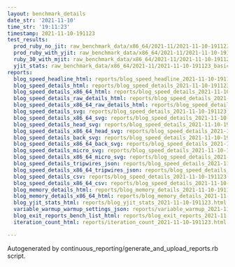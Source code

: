 ```yaml
---
layout: benchmark_details
date_str: '2021-11-10'
time_str: '19:11:23'
timestamp: 2021-11-10-191123
test_results:
  prod_ruby_no_jit: raw_benchmark_data/x86_64/2021-11/2021-11-10-191123_basic_benchmark_prod_ruby_no_jit.json
  prod_ruby_with_yjit: raw_benchmark_data/x86_64/2021-11/2021-11-10-191123_basic_benchmark_prod_ruby_with_yjit.json
  ruby_30_with_mjit: raw_benchmark_data/x86_64/2021-11/2021-11-10-191123_basic_benchmark_ruby_30_with_mjit.json
  yjit_stats: raw_benchmark_data/x86_64/2021-11/2021-11-10-191123_basic_benchmark_yjit_stats.json
reports:
  blog_speed_headline_html: reports/blog_speed_headline_2021-11-10-191123.html
  blog_speed_details_html: reports/blog_speed_details_2021-11-10-191123.html
  blog_speed_details_x86_64_html: reports/blog_speed_details_2021-11-10-191123.x86_64.html
  blog_speed_details_raw_details_html: reports/blog_speed_details_2021-11-10-191123.raw_details.html
  blog_speed_details_x86_64_raw_details_html: reports/blog_speed_details_2021-11-10-191123.x86_64.raw_details.html
  blog_speed_details_svg: reports/blog_speed_details_2021-11-10-191123.svg
  blog_speed_details_x86_64_svg: reports/blog_speed_details_2021-11-10-191123.x86_64.svg
  blog_speed_details_head_svg: reports/blog_speed_details_2021-11-10-191123.head.svg
  blog_speed_details_x86_64_head_svg: reports/blog_speed_details_2021-11-10-191123.x86_64.head.svg
  blog_speed_details_back_svg: reports/blog_speed_details_2021-11-10-191123.back.svg
  blog_speed_details_x86_64_back_svg: reports/blog_speed_details_2021-11-10-191123.x86_64.back.svg
  blog_speed_details_micro_svg: reports/blog_speed_details_2021-11-10-191123.micro.svg
  blog_speed_details_x86_64_micro_svg: reports/blog_speed_details_2021-11-10-191123.x86_64.micro.svg
  blog_speed_details_tripwires_json: reports/blog_speed_details_2021-11-10-191123.tripwires.json
  blog_speed_details_x86_64_tripwires_json: reports/blog_speed_details_2021-11-10-191123.x86_64.tripwires.json
  blog_speed_details_csv: reports/blog_speed_details_2021-11-10-191123.csv
  blog_speed_details_x86_64_csv: reports/blog_speed_details_2021-11-10-191123.x86_64.csv
  blog_memory_details_html: reports/blog_memory_details_2021-11-10-191123.html
  blog_memory_details_x86_64_html: reports/blog_memory_details_2021-11-10-191123.x86_64.html
  blog_yjit_stats_html: reports/blog_yjit_stats_2021-11-10-191123.html
  variable_warmup_warmup_settings_json: reports/variable_warmup_2021-11-10-191123.warmup_settings.json
  blog_exit_reports_bench_list_html: reports/blog_exit_reports_2021-11-10-191123.bench_list.html
  iteration_count_html: reports/iteration_count_2021-11-10-191123.html

---
```

Autogenerated by continuous_reporting/generate_and_upload_reports.rb script.
